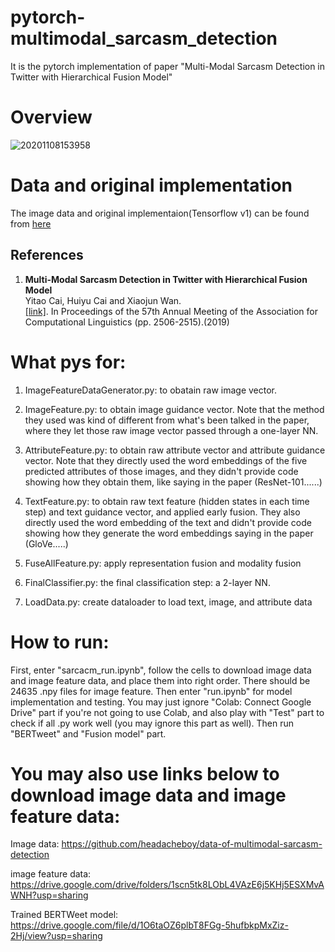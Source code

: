 # pytorch-multimodal_sarcasm_detection
It is the pytorch implementation of paper "Multi-Modal Sarcasm Detection in Twitter with Hierarchical Fusion Model"
# Overview
![20201108153958](https://user-images.githubusercontent.com/7517810/98483722-b9df3e00-21d8-11eb-9ece-fb05e265bcf5.png)
# Data and original implementation
The image data and original implementaion(Tensorflow v1) can be found from [here](https://github.com/headacheboy/data-of-multimodal-sarcasm-detection)
## References
1.  **Multi-Modal Sarcasm Detection in Twitter with Hierarchical Fusion Model**<br />
    Yitao Cai, Huiyu Cai and Xiaojun Wan. <br />
    [[link]](https://www.aclweb.org/anthology/P19-1239/). In Proceedings of the 57th Annual Meeting of the Association for Computational Linguistics (pp. 2506-2515).(2019)

# What pys for:
1. ImageFeatureDataGenerator.py: to obatain raw image vector.

2. ImageFeature.py: to obtain image guidance vector. Note that the method they used was kind of different from
what's been talked in the paper, where they let those raw image vector passed through a one-layer NN.

3. AttributeFeature.py: to obtain raw attribute vector and attribute guidance vector. Note that they directly used the 
word embeddings of the five predicted attributes of those images, and they didn't provide code showing how they 
obtain them, like saying in the paper (ResNet-101......)

4. TextFeature.py: to obtain raw text feature (hidden states in each time step) and text guidance vector, and applied
early fusion. They also directly used the word embedding of the text and didn't provide code showing how they
generate the word embeddings saying in the paper (GloVe.....)

5. FuseAllFeature.py: apply representation fusion and modality fusion

6. FinalClassifier.py: the final classification step: a 2-layer NN.

7. LoadData.py: create dataloader to load text, image, and attribute data

# How to run:
First, enter "sarcacm_run.ipynb", follow the cells to download image data and image feature data, and place them into right order. There should be 24635 .npy files for image feature. Then enter "run.ipynb" for model implementation and testing. You may just ignore "Colab: Connect Google Drive" part if you're not going to use Colab, and also play with "Test" part to check if all .py work well (you may ignore this part as well). Then run "BERTweet" and "Fusion model" part.

# You may also use links below to download image data and image feature data:
Image data: https://github.com/headacheboy/data-of-multimodal-sarcasm-detection

image feature data: https://drive.google.com/drive/folders/1scn5tk8LObL4VAzE6j5KHj5ESXMvAWNH?usp=sharing

Trained BERTWeet model: https://drive.google.com/file/d/1O6taOZ6plbT8FGg-5hufbkpMxZiz-2Hj/view?usp=sharing
